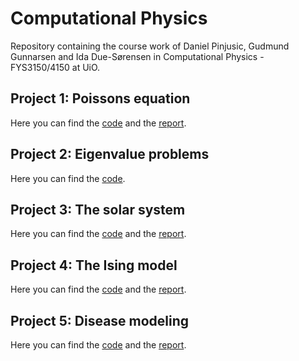 # Computational Physics
Repository containing the course work of Daniel Pinjusic, Gudmund Gunnarsen and Ida Due-Sørensen in Computational Physics - FYS3150/4150 at UiO.

## Project 1: Poissons equation

Here you can find the [code](https://github.com/idadue/ComputationalPhysics/tree/master/project1) and the [report](https://github.com/idadue/ComputationalPhysics/blob/master/project1/Project%201%20-%20Daniel%20Ida%20Gudmund.pdf).

## Project 2: Eigenvalue problems

Here you can find the [code](https://github.com/idadue/ComputationalPhysics/tree/master/project2/src).

## Project 3: The solar system
Here you can find the [code](https://github.com/idadue/ComputationalPhysics/tree/master/project3/src) and the [report](https://github.com/idadue/ComputationalPhysics/tree/master/project3/doc).

## Project 4: The Ising model
Here you can find the [code](https://github.com/idadue/ComputationalPhysics/tree/master/project4) and the [report](https://github.com/idadue/ComputationalPhysics/tree/master/project4/doc).


## Project 5: Disease modeling
Here you can find the [code](https://github.com/idadue/ComputationalPhysics/tree/master/project5) and the [report](https://github.com/idadue/ComputationalPhysics/tree/master/project5/doc).
